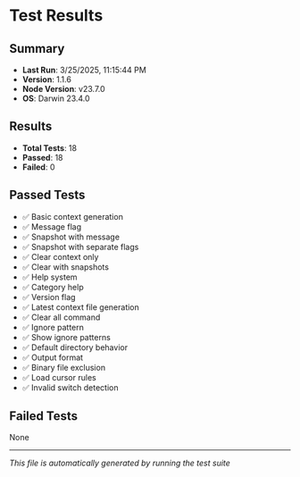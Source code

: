 # Test Results

## Summary
- **Last Run**: 3/25/2025, 11:15:44 PM
- **Version**: 1.1.6
- **Node Version**: v23.7.0
- **OS**: Darwin 23.4.0

## Results
- **Total Tests**: 18
- **Passed**: 18
- **Failed**: 0

## Passed Tests
- ✅ Basic context generation
- ✅ Message flag
- ✅ Snapshot with message
- ✅ Snapshot with separate flags
- ✅ Clear context only
- ✅ Clear with snapshots
- ✅ Help system
- ✅ Category help
- ✅ Version flag
- ✅ Latest context file generation
- ✅ Clear all command
- ✅ Ignore pattern
- ✅ Show ignore patterns
- ✅ Default directory behavior
- ✅ Output format
- ✅ Binary file exclusion
- ✅ Load cursor rules
- ✅ Invalid switch detection

## Failed Tests
None

---
*This file is automatically generated by running the test suite* 